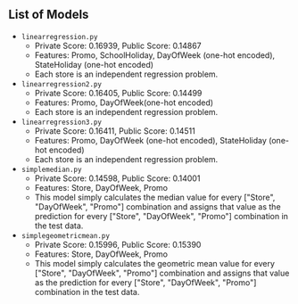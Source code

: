 ## List of Models

- `linearregression.py`
    - Private Score: 0.16939, Public Score: 0.14867
    - Features: Promo, SchoolHoliday, DayOfWeek (one-hot encoded), StateHoliday (one-hot encoded)
    - Each store is an independent regression problem.
- `linearregression2.py`
    - Private Score: 0.16405, Public Score: 0.14499
    - Features: Promo, DayOfWeek(one-hot encoded)
    - Each store is an independent regression problem.
- `linearregression3.py`
    - Private Score: 0.16411, Public Score: 0.14511
    - Features: Promo, DayOfWeek (one-hot encoded), StateHoliday (one-hot encoded)
    - Each store is an independent regression problem.
- `simplemedian.py`
    - Private Score: 0.14598, Public Score: 0.14001
    - Features: Store, DayOfWeek, Promo
    - This model simply calculates the median value for every ["Store", "DayOfWeek", "Promo"] combination and assigns that value as the prediction for every ["Store", "DayOfWeek", "Promo"] combination in the test data.
- `simplegeometricmean.py`
    - Private Score: 0.15996, Public Score: 0.15390
    - Features: Store, DayOfWeek, Promo
    - This model simply calculates the geometric mean value for every ["Store", "DayOfWeek", "Promo"] combination and assigns that value as the prediction for every ["Store", "DayOfWeek", "Promo"] combination in the test data.
